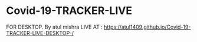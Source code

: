 # Covid-19-TRACKER-LIVE 
FOR DESKTOP.  By atul mishra 
LIVE AT : https://atul1409.github.io/Covid-19-TRACKER-LIVE-DESKTOP-/
